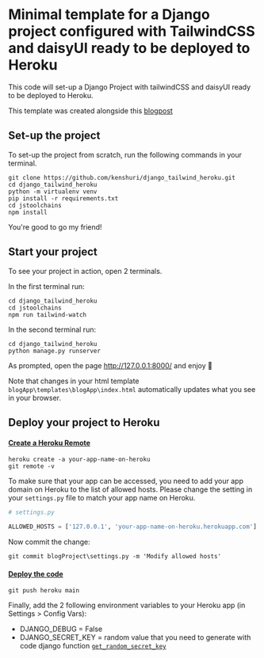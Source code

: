 # Minimal template for a Django project configured with TailwindCSS and daisyUI ready to be deployed to Heroku

This code will set-up a Django Project with tailwindCSS and daisyUI ready to be deployed to Heroku.

This template was created alongside this [blogpost](https://blog.kenshuri.com/posts/005_deploy_to_heroku.md)

## Set-up the project

To set-up the project from scratch, run the following commands in your terminal.

```shell
git clone https://github.com/kenshuri/django_tailwind_heroku.git
cd django_tailwind_heroku
python -m virtualenv venv
pip install -r requirements.txt
cd jstoolchains
npm install
```

You're good to go my friend!

## Start your project 

To see your project in action, open 2 terminals.

In the first terminal run:
```shell
cd django_tailwind_heroku
cd jstoolchains
npm run tailwind-watch
```

In the second terminal run:
```shell
cd django_tailwind_heroku
python manage.py runserver
```

As prompted, open the page http://127.0.0.1:8000/ and enjoy 🚀

Note that changes in your html template `blogApp\templates\blogApp\index.html` automatically updates what you see in your browser.

## Deploy your project to Heroku

#### [Create a Heroku Remote](https://devcenter.heroku.com/articles/git#create-a-heroku-remote)

```shell
heroku create -a your-app-name-on-heroku
git remote -v
```

To make sure that your app can be accessed, you need to add your app domain on Heroku to the list of allowed hosts. 
Please change the setting in your `settings.py` file to match your app name on Heroku.

```python
# settings.py

ALLOWED_HOSTS = ['127.0.0.1', 'your-app-name-on-heroku.herokuapp.com']
```

Now commit the change:
```shell
git commit blogProject\settings.py -m 'Modify allowed hosts'
```

#### [Deploy the code](https://devcenter.heroku.com/articles/git#deploy-your-code)

```shell
git push heroku main
```

Finally, add the 2 following environment variables to your Heroku app (in Settings > Config Vars):

- DJANGO_DEBUG = False
- DJANGO_SECRET_KEY = random value that you need to generate with code django function [`get_random_secret_key`](https://github.com/django/django/blob/3c447b108ac70757001171f7a4791f493880bf5b/django/core/management/utils.py#L82)
